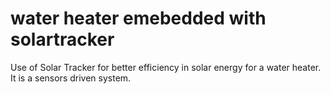 # water heater emebedded with solartracker
Use of Solar Tracker for better efficiency in solar energy for a water heater. It is a sensors driven system.


